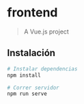 # frontend

> A Vue.js project

## Instalación

``` bash
# Instalar dependencias
npm install

# Correr servidor
npm run serve
